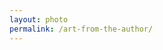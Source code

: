```yaml
---
layout: photo
permalink: /art-from-the-author/
---
```


<div class="author-art" style="background-image: url(/images/Liz-10Film.jpg)">
</div>
